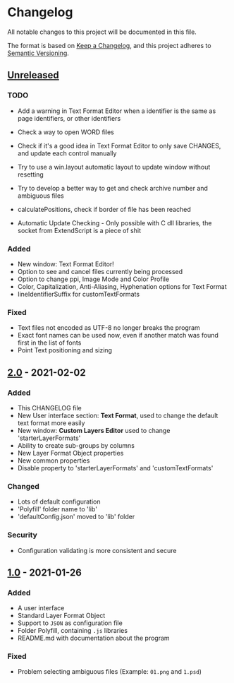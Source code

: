 # Changelog

All notable changes to this project will be documented in this file.

The format is based on [Keep a Changelog](https://keepachangelog.com/en/1.0.0/),
and this project adheres to [Semantic Versioning](https://semver.org/spec/v2.0.0.html).

## [Unreleased]

### TODO

- Add a warning in Text Format Editor when a identifier is the same as page identifiers, or other identifiers
- Check a way to open WORD files
- Check if it's a good idea in Text Format Editor to only save CHANGES, and update each control manually
- Try to use a win.layout automatic layout to update window without resetting

- Try to develop a better way to get and check archive number and ambiguous files
- calculatePositions, check if border of file has been reached

- Automatic Update Checking - Only possible with C dll libraries, the socket from ExtendScript is a piece of shit

### Added

- New window: Text Format Editor!
- Option to see and cancel files currently being processed
- Option to change ppi, Image Mode and Color Profile
- Color, Capitalization, Anti-Aliasing, Hyphenation options for Text Format
- lineIdentifierSuffix for customTextFormats

### Fixed

- Text files not encoded as UTF-8 no longer breaks the program
- Exact font names can be used now, even if another match was found first in the list of fonts
- Point Text positioning and sizing

## [2.0] - 2021-02-02

### Added

- This CHANGELOG file
- New User interface section: **Text Format**, used to change the default text format more easily
- New window: **Custom Layers Editor** used to change 'starterLayerFormats'
- Ability to create sub-groups by columns
- New Layer Format Object properties
- New common properties
- Disable property to 'starterLayerFormats' and 'customTextFormats'

### Changed

- Lots of default configuration
- 'Polyfill' folder name to 'lib'
- 'defaultConfig.json' moved to 'lib' folder

### Security

- Configuration validating is more consistent and secure

## [1.0] - 2021-01-26

### Added

- A user interface
- Standard Layer Format Object
- Support to `JSON` as configuration file
- Folder Polyfill, containing `.js` libraries
- README.md with documentation about the program

### Fixed

- Problem selecting ambiguous files (Example: `01.png` and `1.psd`)

[unreleased]: https://github.com/krevlinmen/AutoTypeSetter/compare/v2.0...HEAD
[2.0]: https://github.com/krevlinmen/AutoTypeSetter/compare/v1.0...v2.0
[1.0]: https://github.com/krevlinmen/AutoTypeSetter/releases/tag/v1.0
